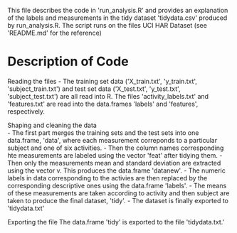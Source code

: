 This file describes the code in 'run_analysis.R' and provides an explanation of the labels and measurements in the tidy dataset 
'tidydata.csv' produced by run_analysis.R.
The script runs on the files UCI HAR Dataset (see 'README.md' for the reference)



Description of Code
====================================
Reading the files
	- The training set data ('X_train.txt', 'y_train.txt', 'subject_train.txt') and test set data ('X_test.txt', 'y_test.txt', 'subject_test.txt')
		are all read into R.  The files 'activity_labels.txt' and 'features.txt' are read into the data.frames 'labels' and 'features', respectively.


Shaping and cleaning the data	
	- The first part merges the training sets and the test sets into one data.frame, 'data', where each measurement correponds to a particular subject and one of six activities.
	- Then the column names corresponding hte measurements are labeled using the vector 'feat' after tidying them. 
	- Then only the measurements  mean and standard deviation are extracted using the vector v.  This produces the data.frame 'datanew'.
	- The numeric labels in data corresponding to the activies are then replaced by the corresponding descriptive ones using the data.frame 'labels'.
	- The means of these measurements are taken according to activity and then subject are taken to produce the final dataset, 'tidy'.
	- The dataset is finally exported to 'tidydata.txt'
	
Exporting the file
	The data.frame 'tidy' is exported to the file 'tidydata.txt.'	